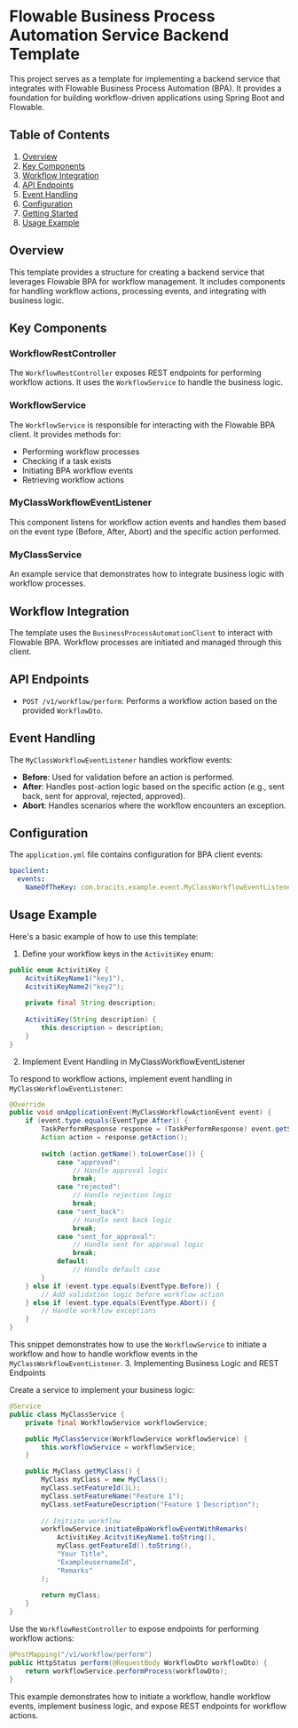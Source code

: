 # Flowable Business Process Automation Service Backend Template

This project serves as a template for implementing a backend service that integrates with Flowable Business Process Automation (BPA). It provides a foundation for building workflow-driven applications using Spring Boot and Flowable.

## Table of Contents

1. [Overview](#overview)
2. [Key Components](#key-components)
3. [Workflow Integration](#workflow-integration)
4. [API Endpoints](#api-endpoints)
5. [Event Handling](#event-handling)
6. [Configuration](#configuration)
7. [Getting Started](#getting-started)
8. [Usage Example](#usage-example)

## Overview

This template provides a structure for creating a backend service that leverages Flowable BPA for workflow management. It includes components for handling workflow actions, processing events, and integrating with business logic.

## Key Components

### WorkflowRestController

The `WorkflowRestController` exposes REST endpoints for performing workflow actions. It uses the `WorkflowService` to handle the business logic.

### WorkflowService

The `WorkflowService` is responsible for interacting with the Flowable BPA client. It provides methods for:

- Performing workflow processes
- Checking if a task exists
- Initiating BPA workflow events
- Retrieving workflow actions

### MyClassWorkflowEventListener

This component listens for workflow action events and handles them based on the event type (Before, After, Abort) and the specific action performed.

### MyClassService

An example service that demonstrates how to integrate business logic with workflow processes.

## Workflow Integration

The template uses the `BusinessProcessAutomationClient` to interact with Flowable BPA. Workflow processes are initiated and managed through this client.

## API Endpoints

- `POST /v1/workflow/perform`: Performs a workflow action based on the provided `WorkflowDto`.

## Event Handling

The `MyClassWorkflowEventListener` handles workflow events:

- **Before**: Used for validation before an action is performed.
- **After**: Handles post-action logic based on the specific action (e.g., sent back, sent for approval, rejected, approved).
- **Abort**: Handles scenarios where the workflow encounters an exception.

## Configuration

The `application.yml` file contains configuration for BPA client events:

```yaml
bpaclient:
  events:
    NameOfTheKey: com.bracits.example.event.MyClassWorkflowEventListener

```
## Usage Example

Here's a basic example of how to use this template:

1. Define your workflow keys in the `ActivitiKey` enum:
```java
public enum ActivitiKey {
    AcitvitiKeyName1("key1"),
    AcitvitiKeyName2("key2");
    
    private final String description;
    
    ActivitiKey(String description) {
        this.description = description;
    }
}
```
2.  Implement Event Handling in MyClassWorkflowEventListener

To respond to workflow actions, implement event handling in `MyClassWorkflowEventListener`:

```java
@Override
public void onApplicationEvent(MyClassWorkflowActionEvent event) {
    if (event.type.equals(EventType.After)) {
        TaskPerformResponse response = (TaskPerformResponse) event.getSource();
        Action action = response.getAction();
        
        switch (action.getName().toLowerCase()) {
            case "approved":
                // Handle approval logic
                break;
            case "rejected":
                // Handle rejection logic
                break;
            case "sent_back":
                // Handle sent back logic
                break;
            case "sent_for_approval":
                // Handle sent for approval logic
                break;
            default:
                // Handle default case
        }
    } else if (event.type.equals(EventType.Before)) {
        // Add validation logic before workflow action
    } else if (event.type.equals(EventType.Abort)) {
        // Handle workflow exceptions
    }
}
```
This snippet demonstrates how to use the `WorkflowService` to initiate a workflow and how to handle workflow events in the `MyClassWorkflowEventListener`.
3. Implementing Business Logic and REST Endpoints

Create a service to implement your business logic:

```java
@Service
public class MyClassService {
    private final WorkflowService workflowService;

    public MyClassService(WorkflowService workflowService) {
        this.workflowService = workflowService;
    }

    public MyClass getMyClass() {
        MyClass myClass = new MyClass();
        myClass.setFeatureId(1L);
        myClass.setFeatureName("Feature 1");
        myClass.setFeatureDescription("Feature 1 Description");
        
        // Initiate workflow
        workflowService.initiateBpaWorkflowEventWithRemarks(
            ActivitiKey.AcitvitiKeyName1.toString(),
            myClass.getFeatureId().toString(),
            "Your Title",
            "ExampleusernameId",
            "Remarks"
        );
        
        return myClass;
    }
}
```

Use the `WorkflowRestController` to expose endpoints for performing workflow actions:

```java
@PostMapping("/v1/workflow/perform")
public HttpStatus perform(@RequestBody WorkflowDto workflowDto) {
    return workflowService.performProcess(workflowDto);
}
```

This example demonstrates how to initiate a workflow, handle workflow events, implement business logic, and expose REST endpoints for workflow actions.